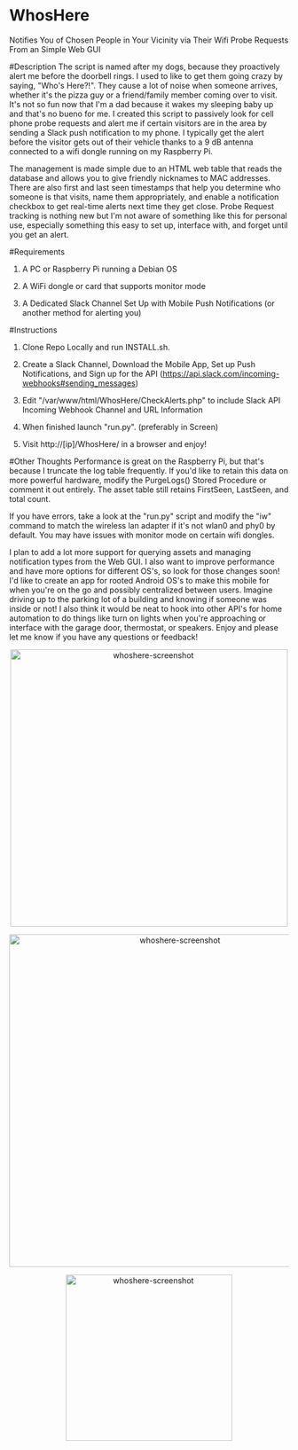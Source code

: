 # WhosHere
Notifies You of Chosen People in Your Vicinity via Their Wifi Probe Requests From an Simple Web GUI

#Description
The script is named after my dogs, because they proactively alert me before the doorbell rings.  I used to like to get them going crazy by saying, "Who's Here?!". They cause a lot of noise when someone arrives, whether it's the pizza guy or a friend/family member coming over to visit.  It's not so fun now that I'm a dad because it wakes my sleeping baby up and that's no bueno for me.  I created this script to passively look for cell phone probe requests and alert me if certain visitors are in the area by sending a Slack push notification to my phone.  I typically get the alert before the visitor gets out of their vehicle thanks to a 9 dB antenna connected to a wifi dongle running on my Raspberry Pi.

The management is made simple due to an HTML web table that reads the database and allows you to give friendly nicknames to MAC addresses.  There are also first and last seen timestamps that help you determine who someone is that visits, name them appropriately, and enable a notification checkbox to get real-time alerts next time they get close.  Probe Request tracking is nothing new but I'm not aware of something like this for personal use, especially something this easy to set up, interface with, and forget until you get an alert.

#Requirements
1) A PC or Raspberry Pi running a Debian OS

2) A WiFi dongle or card that supports monitor mode

3) A Dedicated Slack Channel Set Up with Mobile Push Notifications (or another method for alerting you)

#Instructions
1) Clone Repo Locally and run INSTALL.sh.

2) Create a Slack Channel, Download the Mobile App, Set up Push Notifications, and Sign up for the API (https://api.slack.com/incoming-webhooks#sending_messages)

3) Edit "/var/www/html/WhosHere/CheckAlerts.php" to include Slack API Incoming Webhook Channel and URL Information

4) When finished launch "run.py". (preferably in Screen)

5) Visit http://[ip]/WhosHere/ in a browser and enjoy!

#Other Thoughts
Performance is great on the Raspberry Pi, but that's because I truncate the log table frequently.  If you'd like to retain this data on more powerful hardware, modify the PurgeLogs() Stored Procedure or comment it out entirely.  The asset table still retains FirstSeen, LastSeen, and total count.

If you have errors, take a look at the "run.py" script and modify the "iw" command to match the wireless lan adapter if it's not wlan0 and phy0 by default.  You may have issues with monitor mode on certain wifi dongles.  

I plan to add a lot more support for querying assets and managing notification types from the Web GUI.  I also want to improve performance and have more options for different OS's, so look for those changes soon!  I'd like to create an app for rooted Android OS's to make this mobile for when you're on the go and possibly centralized between users.  Imagine driving up to the parking lot of a building and knowing if someone was inside or not!  I also think it would be neat to hook into other API's for home automation to do things like turn on lights when you're approaching or interface with the garage door, thermostat, or speakers.  Enjoy and please let me know if you have any questions or feedback!  


<p align="center"><img align="center" width="500" alt="whoshere-screenshot" src="https://cloud.githubusercontent.com/assets/17833760/14305192/e6076f6a-fb87-11e5-95c7-29b2404f10aa.jpg"></p>


<p align="center"><img align="center" width="600" alt="whoshere-screenshot" src="https://cloud.githubusercontent.com/assets/17833760/14305169/b0b43668-fb87-11e5-9231-a81e2d2828a6.png"></p>


<p align="center"><img align="center" width="300" alt="whoshere-screenshot" src="https://cloud.githubusercontent.com/assets/17833760/14305217/1fe3105e-fb88-11e5-920c-3fd7e1a5c001.png"></p>
